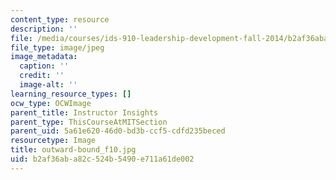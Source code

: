 ```yaml
---
content_type: resource
description: ''
file: /media/courses/ids-910-leadership-development-fall-2014/b2af36aba82c524b5490e711a61de002_outward-bound_f10.jpg
file_type: image/jpeg
image_metadata:
  caption: ''
  credit: ''
  image-alt: ''
learning_resource_types: []
ocw_type: OCWImage
parent_title: Instructor Insights
parent_type: ThisCourseAtMITSection
parent_uid: 5a61e620-46d0-bd3b-ccf5-cdfd235beced
resourcetype: Image
title: outward-bound_f10.jpg
uid: b2af36ab-a82c-524b-5490-e711a61de002
---
```

